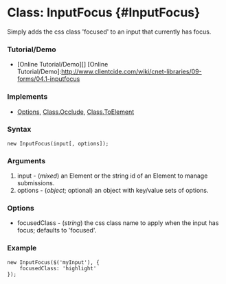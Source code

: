 Class: InputFocus {#InputFocus}
=======================

Simply adds the css class 'focused' to an input that currently has focus.

### Tutorial/Demo

* [Online Tutorial/Demo][]
[Online Tutorial/Demo]:http://www.clientcide.com/wiki/cnet-libraries/09-forms/04.1-inputfocus

### Implements

* [Options][], [Class.Occlude][], [Class.ToElement][]

### Syntax

	new InputFocus(input[, options]);

### Arguments

1. input - (*mixed*) an Element or the string id of an Element to manage submissions.
2. options - (*object*; optional) an object with key/value sets of options.

### Options

* focusedClass - (*string*) the css class name to apply when the input has focus; defaults to 'focused'.

### Example

	new InputFocus($('myInput'), {
		focusedClass: 'highlight'
	});

[Options]: http://docs.mootools.net/Class/Class.Extras#Options
[Class.Occlude]: http://www.mootools.net/more/docs/Class/Class.Occlude
[Class.ToElement]: /docs/Class/ToElement